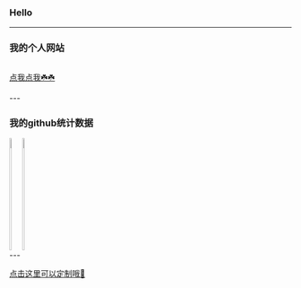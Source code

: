### Hello
----
### 我的个人网站

<div style="display: flex;">
  
[点我点我☘️☘️](https://www.notre1024.com)
  
</div>
---

### 我的github统计数据
<div style="display: flex;">
<a href="https://github.com/FangPengbo">
  <img align="left" height="200px" width="40%" src="https://github-readme-stats.vercel.app/api?username=konan1024&count_private=true&show_icons=true&theme=radical" />
</a>
<a href="https://github.com/FangPengbo">
  <img align="center" height="200px" width="40%" src="https://github-readme-stats.vercel.app/api/top-langs/?username=FangPengbo&layout=compact" />
</a>
</div>
---

[点击这里可以定制哦🚀](https://github.com/anuraghazra/github-readme-stats)


